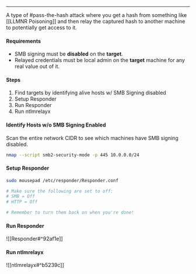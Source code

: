 -- -
A type of #pass-the-hash attack where you get a hash from something like [[LLMNR Poisoning]] and then relay the captured hash to another machine to potentially get access to it. 
#### Requirements
- SMB signing must be **disabled** on the **target**. 
- Relayed credentials must be local admin on the **target** machine for any real value out of it.
#### Steps
1. Find targets by identifying alive hosts w/ SMB Signing disabled
2. Setup Responder
3. Run Responder
4. Run ntlmrelayx
#### Identify Hosts w/o SMB Signing Enabled
Scan the entire network CIDR to see which machines have SMB signing disabled. 
```bash
nmap --script smb2-security-mode -p 445 10.0.0.0/24
```
#### Setup Responder
```bash
sudo mousepad /etc/responder/Responder.conf

# Make sure the following are set to off:
# SMB = Off
# HTTP = Off

# Remember to turn them back on when you're done!
```
#### Run Responder
![[Responder#^92af1e]]
#### Run ntlmrelayx
![[ntlmrelayx#^b5239c]]
